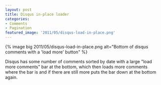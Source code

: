 ```yaml
---
layout: post
title: Disqus in-place loader
categories:
- Comments
- Pagination
featured_image: '2011/05/disqus-load-in-place.png'
---
```

{% image big 2011/05/disqus-load-in-place.png alt="Bottom of disqus comments with a 'load more' button" %}

Disqus has some number of comments sorted by date with a large "load more comments" bar at the bottom, which then loads more comments where the bar is and if there are still more puts the bar down at the bottom again.